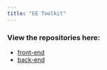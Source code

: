 ```yaml
---
title: "EE Toolkit"
---
```



### View the repositories here:
- [front-end](https://github.com/AnodeEdge/eetk-frontend)
- [back-end](https://github.com/AnodeEdge/eetk-backend)